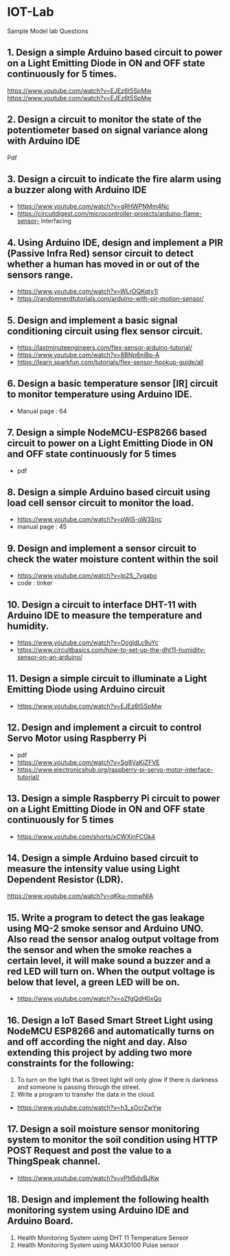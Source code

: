 # IOT-Lab

Sample Model lab Questions 
## 1. Design a simple Arduino based circuit to power on a Light Emitting Diode in ON and OFF state continuously for 5 times.  
https://www.youtube.com/watch?v=EJEz6t5SpMw
https://www.youtube.com/watch?v=EJEz6t5SpMw


## 2. Design a circuit to monitor the state of the potentiometer based on signal variance along with Arduino IDE  
Pdf

## 3. Design a circuit to indicate the fire alarm using a buzzer along with Arduino IDE
- https://www.youtube.com/watch?v=gRHWPNMm4Nc
- https://circuitdigest.com/microcontroller-projects/arduino-flame-sensor-                          interfacing

## 4. Using Arduino IDE, design and implement a PIR (Passive Infra Red) sensor circuit to detect whether a human has moved in or out of the sensors range. 
- https://www.youtube.com/watch?v=WLrOQKqty1I
- https://randomnerdtutorials.com/arduino-with-pir-motion-sensor/

## 5. Design and implement a basic signal conditioning circuit using flex sensor circuit.

- https://lastminuteengineers.com/flex-sensor-arduino-tutorial/
- https://www.youtube.com/watch?v=8BNp6niBp-A
- https://learn.sparkfun.com/tutorials/flex-sensor-hookup-guide/all

## 6. Design a basic temperature sensor [IR] circuit to monitor temperature using Arduino IDE.  
- Manual page : 64

## 7. Design a simple NodeMCU-ESP8266 based circuit to power on a Light Emitting Diode in ON and OFF state continuously for 5 times  
- pdf

## 8. Design a simple Arduino based circuit using load cell sensor circuit to monitor the load.  
- https://www.youtube.com/watch?v=pWiS-oW3Snc
- manual page : 45

## 9. Design and implement a sensor circuit to check the water moisture content within the soil  
- https://www.youtube.com/watch?v=lp2S_7ygabo
- code : tinker

## 10. Design a circuit to interface DHT-11 with Arduino IDE to measure the temperature and humidity.  
- https://www.youtube.com/watch?v=OogldLc9uYc
- https://www.circuitbasics.com/how-to-set-up-the-dht11-humidity-sensor-on-an-arduino/

## 11. Design a simple circuit to illuminate a Light Emitting Diode using Arduino circuit  
- https://www.youtube.com/watch?v=EJEz6t5SpMw

## 12. Design and implement a circuit to control Servo Motor using Raspberry Pi   
- pdf
- https://www.youtube.com/watch?v=Sg8VaKiZFVE
- https://www.electronicshub.org/raspberry-pi-servo-motor-interface-tutorial/

## 13. Design a simple Raspberry Pi circuit to power on a Light Emitting Diode in ON and OFF state continuously for 5 times   
- https://www.youtube.com/shorts/xCWXjnFCGk4

## 14. Design a simple Arduino based circuit to measure the intensity value using Light Dependent Resistor (LDR).  
https://www.youtube.com/watch?v=qKku-mmwNIA
   
## 15. Write a program to detect the gas leakage using MQ-2 smoke sensor and Arduino UNO. Also read the sensor analog output voltage from the sensor and when the smoke reaches a certain level, it will make sound a buzzer and a red LED will turn on. When the output voltage is below that level, a green LED will be on.  
- https://www.youtube.com/watch?v=oZfgQdH0xQo

## 16. Design a IoT Based Smart Street Light using NodeMCU ESP8266 and automatically turns on and off according the night and day. Also extending this project by adding two more constraints for the following:  

1. To turn on the light that is Street light will only glow if there is darkness and someone is passing through the street. 
2.  Write a program to transfer the data in the cloud.  

- https://www.youtube.com/watch?v=h3_sOcrZwYw


## 17. Design a soil moisture sensor monitoring system to monitor the soil condition using HTTP POST Request and post the value to a ThingSpeak channel.  
- https://www.youtube.com/watch?v=vPhl5dvBJKw

## 18. Design and implement the following health monitoring system using Arduino IDE and Arduino Board.  

1. Health Monitoring System using DHT 11 Temperature Sensor  
2. Health Monitoring System using MAX30100 Pulse sensor   
